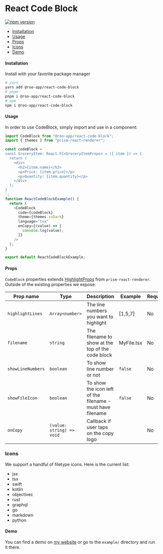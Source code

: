 # React Code Block

[![npm version](https://badge.fury.io/js/@roo-app%2Freact-code-block.svg)](https://badge.fury.io/js/@roo-app%2Freact-code-block)

- [Installation](#installation)
- [Usage](#usage)
- [Props](#props)
- [Icons](#icons)
- [Demo](#demo)

#### Installation

Install with your favorite package manager

```bash
# yarn
yarn add @roo-app/react-code-block
# pnpm
pnpm i @roo-app/react-code-block
# npm
npm i @roo-app/react-code-block
```

#### Usage

In order to use CodeBlock, simply import and use in a component:

```typescript
import CodeBlock from "@roo-app/react-code-block";
import { themes } from "prism-react-renderer";

const codeBlock = `
const GroceryItem: React.FC<GroceryItemProps> = ({ item }) => {
  return (
    <div>
      <h2>{item.name}</h2>
      <p>Price: {item.price}</p>
      <p>Quantity: {item.quantity}</p>
    </div>
  );
}
`;
function ReactCodeBlockExample() {
  return (
    <CodeBlock
      code={codeBlock}
      theme={themes.vsDark}
      language="tsx"
      onCopy={(value) => {
        console.log(value);
      }}
    />
  );
}

export default ReactCodeBlockExample;
```

#### Props

`CodeBlock` properties extends [HighlightProps](https://github.com/FormidableLabs/prism-react-renderer/blob/f27b612fe71865bde05f66faa3902b4daadce210/packages/prism-react-renderer/src/types.ts#L54-L60) from `prism-react-renderer`. Outside of the existing properties we expose:

| Prop name         | Type                      | Description                                                | Example    | Required |
| ----------------- | ------------------------- | ---------------------------------------------------------- | ---------- | -------- |
| `highlightLines`  | `Array<number>`           | The line numbers you want to highlight                     | [1,5,7]    | No       |
| `filename`        | `string`                  | The filename to show at the top of the code block          | MyFile.tsx | No       |
| `showLineNumbers` | `boolean`                 | To show line number or not                                 | `false`    | No       |
| `showFileIcon`    | `boolean`                 | To show the icon left of the filename - must have filename | `false`    | No       |
| `onCopy`          | `(value: string) => void` | Callback if user taps on the copy logo                     |            | No       |

### Icons

We support a handful of filetype icons. Here is the current list:

- jsx
- tsx
- swift
- kotlin
- objectivec
- rust
- graphql
- go
- markdown
- python

#### Demo

You can find a demo on [my website](https://roo.app/code-block) or go to the `example/` directory and run it there.

